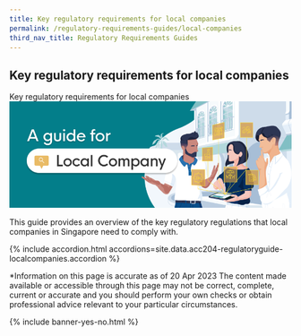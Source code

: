 ```yaml
---
title: Key regulatory requirements for local companies
permalink: /regulatory-requirements-guides/local-companies
third_nav_title: Regulatory Requirements Guides
---
```


## Key regulatory requirements for local companies
<div class="sr-only">Key regulatory requirements for local companies</div>

<img src="/images/grow/regulatory%20guides/regulatoryguides_localcompanies.png" aria-hidden=true>

This guide provides an overview of the key regulatory regulations that local companies in Singapore need to comply with.

{% include accordion.html accordions=site.data.acc204-regulatoryguide-localcompanies.accordion %}

*Information on this page is accurate as of 20 Apr 2023
The content made available or accessible through this page may not be correct, complete, current or accurate and you should perform your own checks or obtain professional advice relevant to your particular circumstances.

{% include banner-yes-no.html %}

<script src="/jquery/jquery.min.js"></script>
<script src="/jquery/bp-menu-new-tab.js"></script>
